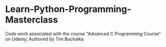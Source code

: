 # Learn-Python-Programming-Masterclass
Code work associated with the course "Advanced C Programming Course" on Udemy, Authored by Tim Buchalka
